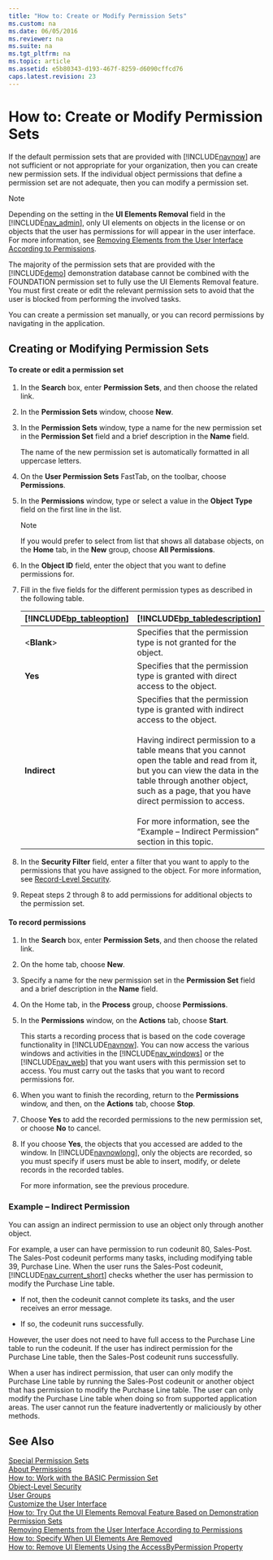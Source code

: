 ```yaml
---
title: "How to: Create or Modify Permission Sets"
ms.custom: na
ms.date: 06/05/2016
ms.reviewer: na
ms.suite: na
ms.tgt_pltfrm: na
ms.topic: article
ms.assetid: e5b80343-d193-467f-8259-d6090cffcd76
caps.latest.revision: 23
---
```

# How to: Create or Modify Permission Sets
If the default permission sets that are provided with [!INCLUDE[navnow](includes/navnow_md.md)] are not sufficient or not appropriate for your organization, then you can create new permission sets. If the individual object permissions that define a permission set are not adequate, then you can modify a permission set.  
  
> [!NOTE]  
>  Depending on the setting in the **UI Elements Removal** field in the [!INCLUDE[nav_admin](includes/nav_admin_md.md)], only UI elements on objects in the license or on objects that the user has permissions for will appear in the user interface. For more information, see [Removing Elements from the User Interface According to Permissions](Removing-Elements-from-the-User-Interface-According-to-Permissions.md).  
>   
>  The majority of the permission sets that are provided with the [!INCLUDE[demo](includes/demo_md.md)] demonstration database cannot be combined with the FOUNDATION permission set to fully use the UI Elements Removal feature. You must first create or edit the relevant permission sets to avoid that the user is blocked from performing the involved tasks.  
  
 You can create a permission set manually, or you can record permissions by navigating in the application.  
  
## Creating or Modifying Permission Sets  
  
#### To create or edit a permission set  
  
1.  In the **Search** box, enter **Permission Sets**, and then choose the related link.  
  
2.  In the **Permission Sets** window, choose **New**.  
  
3.  In the **Permission Sets** window, type a name for the new permission set in the **Permission Set** field and a brief description in the **Name** field.  
  
     The name of the new permission set is automatically formatted in all uppercase letters.  
  
4.  On the **User Permission Sets** FastTab, on the toolbar, choose **Permissions**.  
  
5.  In the **Permissions** window, type or select a value in the **Object Type** field on the first line in the list.  
  
    > [!NOTE]  
    >  If you would prefer to select from list that shows all database objects, on the **Home** tab, in the **New** group, choose **All Permissions**.  
  
6.  In the **Object ID** field, enter the object that you want to define permissions for.  
  
7.  Fill in the five fields for the different permission types as described in the following table.  
  
    |[!INCLUDE[bp_tableoption](includes/bp_tableoption_md.md)]|[!INCLUDE[bp_tabledescription](includes/bp_tabledescription_md.md)]|  
    |----------------------------------|---------------------------------------|  
    |\<**Blank**\>|Specifies that the permission type is not granted for the object.|  
    |**Yes**|Specifies that the permission type is granted with direct access to the object.|  
    |**Indirect**|Specifies that the permission type is granted with indirect access to the object.<br /><br /> Having indirect permission to a table means that you cannot open the table and read from it, but you can view the data in the table through another object, such as a page, that you have direct permission to access.<br /><br /> For more information, see the “Example – Indirect Permission” section in this topic.|  
  
8.  In the **Security Filter** field, enter a filter that you want to apply to the permissions that you have assigned to the object. For more information, see [Record\-Level Security](Record-Level-Security.md).  
  
9. Repeat steps 2 through 8 to add permissions for additional objects to the permission set.  
  
#### To record permissions  
  
1.  In the **Search** box, enter **Permission Sets**, and then choose the related link.  
  
2.  On the home tab, choose **New**.  
  
3.  Specify a name for the new permission set in the **Permission Set** field and a brief description in the **Name** field.  
  
4.  On the Home tab, in the **Process** group, choose **Permissions**.  
  
5.  In the **Permissions** window, on the **Actions** tab, choose **Start**.  
  
     This starts a recording process that is based on the code coverage functionality in [!INCLUDE[navnow](includes/navnow_md.md)]. You can now access the various windows and activities in the [!INCLUDE[nav_windows](includes/nav_windows_md.md)] or the [!INCLUDE[nav_web](includes/nav_web_md.md)] that you want users with this permission set to access. You must carry out the tasks that you want to record permissions for.  
  
6.  When you want to finish the recording, return to the **Permissions** window, and then, on the **Actions** tab, choose **Stop**.  
  
7.  Choose **Yes** to add the recorded permissions to the new permission set, or choose **No** to cancel.  
  
8.  If you choose **Yes**, the objects that you accessed are added to the window. In [!INCLUDE[navnowlong](includes/navnowlong_md.md)], only the objects are recorded, so you must specify if users must be able to insert, modify, or delete records in the recorded tables.  
  
     For more information, see the previous procedure.  
  
### Example – Indirect Permission  
 You can assign an indirect permission to use an object only through another object.  
  
 For example, a user can have permission to run codeunit 80, Sales\-Post. The Sales\-Post codeunit performs many tasks, including modifying table 39, Purchase Line. When the user runs the Sales\-Post codeunit, [!INCLUDE[nav_current_short](includes/nav_current_short_md.md)] checks whether the user has permission to modify the Purchase Line table.  
  
-   If not, then the codeunit cannot complete its tasks, and the user receives an error message.  
  
-   If so, the codeunit runs successfully.  
  
 However, the user does not need to have full access to the Purchase Line table to run the codeunit. If the user has indirect permission for the Purchase Line table, then the Sales\-Post codeunit runs successfully.  
  
 When a user has indirect permission, that user can only modify the Purchase Line table by running the Sales\-Post codeunit or another object that has permission to modify the Purchase Line table. The user can only modify the Purchase Line table when doing so from supported application areas. The user cannot run the feature inadvertently or maliciously by other methods.  
  
## See Also  
 [Special Permission Sets](Special-Permission-Sets.md)   
 [About Permissions](About-Permissions.md)   
 [How to: Work with the BASIC Permission Set](../Topic/How%20to:%20Work%20with%20the%20BASIC%20Permission%20Set.md)   
 [Object\-Level Security](Object-Level-Security.md)   
 [User Groups](../Topic/User%20Groups.md)   
 [Customize the User Interface](../Topic/Customize%20the%20User%20Interface.md)   
 [How to: Try Out the UI Elements Removal Feature Based on Demonstration Permission Sets](../Topic/How%20to:%20Try%20Out%20the%20UI%20Elements%20Removal%20Feature%20Based%20on%20Demonstration%20Permission%20Sets.md)   
 [Removing Elements from the User Interface According to Permissions](Removing-Elements-from-the-User-Interface-According-to-Permissions.md)   
 [How to: Specify When UI Elements Are Removed](../Topic/How%20to:%20Specify%20When%20UI%20Elements%20Are%20Removed.md)   
 [How to: Remove UI Elements Using the AccessByPermission Property](../Topic/How%20to:%20Remove%20UI%20Elements%20Using%20the%20AccessByPermission%20Property.md)